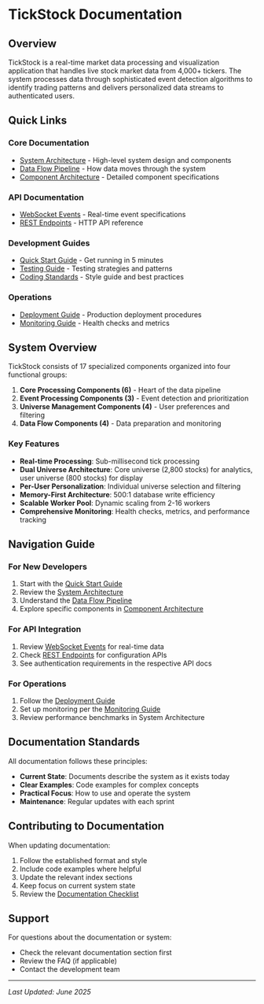 # TickStock Documentation

## Overview

TickStock is a real-time market data processing and visualization application that handles live stock market data from 4,000+ tickers. The system processes data through sophisticated event detection algorithms to identify trading patterns and delivers personalized data streams to authenticated users.

## Quick Links

### Core Documentation
- [System Architecture](architecture/system-architecture.md) - High-level system design and components
- [Data Flow Pipeline](architecture/data-flow-pipeline.md) - How data moves through the system
- [Component Architecture](architecture/component-architecture.md) - Detailed component specifications

### API Documentation
- [WebSocket Events](api/websocket-events.md) - Real-time event specifications
- [REST Endpoints](api/rest-endpoints.md) - HTTP API reference

### Development Guides
- [Quick Start Guide](development/quick-start.md) - Get running in 5 minutes
- [Testing Guide](development/testing-guide.md) - Testing strategies and patterns
- [Coding Standards](development/coding-standards.md) - Style guide and best practices

### Operations
- [Deployment Guide](operations/deployment.md) - Production deployment procedures
- [Monitoring Guide](operations/monitoring.md) - Health checks and metrics

## System Overview

TickStock consists of 17 specialized components organized into four functional groups:

1. **Core Processing Components (6)** - Heart of the data pipeline
2. **Event Processing Components (3)** - Event detection and prioritization  
3. **Universe Management Components (4)** - User preferences and filtering
4. **Data Flow Components (4)** - Data preparation and monitoring

### Key Features

- **Real-time Processing**: Sub-millisecond tick processing
- **Dual Universe Architecture**: Core universe (2,800 stocks) for analytics, user universe (800 stocks) for display
- **Per-User Personalization**: Individual universe selection and filtering
- **Memory-First Architecture**: 500:1 database write efficiency
- **Scalable Worker Pool**: Dynamic scaling from 2-16 workers
- **Comprehensive Monitoring**: Health checks, metrics, and performance tracking

## Navigation Guide

### For New Developers
1. Start with the [Quick Start Guide](development/quick-start.md)
2. Review the [System Architecture](architecture/system-architecture.md)
3. Understand the [Data Flow Pipeline](architecture/data-flow-pipeline.md)
4. Explore specific components in [Component Architecture](architecture/component-architecture.md)

### For API Integration
1. Review [WebSocket Events](api/websocket-events.md) for real-time data
2. Check [REST Endpoints](api/rest-endpoints.md) for configuration APIs
3. See authentication requirements in the respective API docs

### For Operations
1. Follow the [Deployment Guide](operations/deployment.md)
2. Set up monitoring per the [Monitoring Guide](operations/monitoring.md)
3. Review performance benchmarks in System Architecture

## Documentation Standards

All documentation follows these principles:
- **Current State**: Documents describe the system as it exists today
- **Clear Examples**: Code examples for complex concepts
- **Practical Focus**: How to use and operate the system
- **Maintenance**: Regular updates with each sprint

## Contributing to Documentation

When updating documentation:
1. Follow the established format and style
2. Include code examples where helpful
3. Update the relevant index sections
4. Keep focus on current system state
5. Review the [Documentation Checklist](DOCUMENTATION_CHECKLIST.md)

## Support

For questions about the documentation or system:
- Check the relevant documentation section first
- Review the FAQ (if applicable)
- Contact the development team

---
*Last Updated: June 2025*